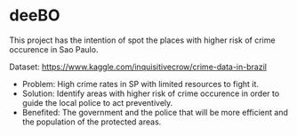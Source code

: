 # deeBO

This project has the intention of spot the places with higher risk of crime occurence in Sao Paulo.

Dataset: https://www.kaggle.com/inquisitivecrow/crime-data-in-brazil

- Problem: High crime rates in SP with limited resources to fight it.
- Solution: Identify areas with higher risk of crime occurence in order to guide the local police to act preventively.
- Benefited: The government and the police that will be more efficient and the population of the protected areas.
